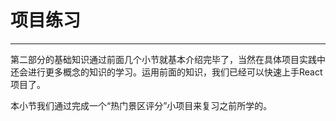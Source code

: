 # 项目练习
------

第二部分的基础知识通过前面几个小节就基本介绍完毕了，当然在具体项目实践中还会进行更多概念的知识的学习。运用前面的知识，我们已经可以快速上手React项目了。

本小节我们通过完成一个“热门景区评分”小项目来复习之前所学的。

